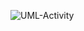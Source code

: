 ![UML-Activity](https://raw.githubusercontent.com/oleksandrblazhko/ai-215-kebikov/Lab_work_7/2-SoftwareDesign/2.7-PlantUML/UML-Activity.puml)
